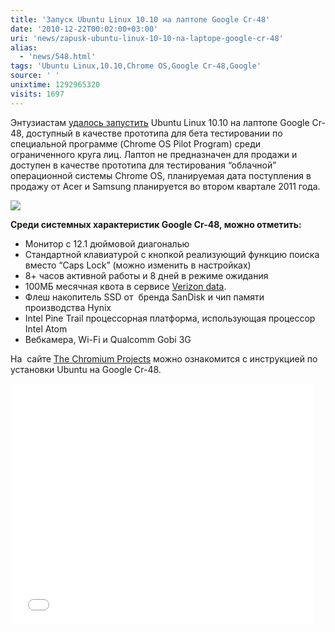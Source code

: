 ```yaml
---
title: 'Запуск Ubuntu Linux 10.10 на лаптопе Google Cr-48'
date: '2010-12-22T00:02:00+03:00'
uri: 'news/zapusk-ubuntu-linux-10-10-na-laptope-google-cr-48'
alias: 
  - 'news/548.html'
tags: 'Ubuntu Linux,10.10,Chrome OS,Google Cr-48,Google'
source: ' '
unixtime: 1292965320
visits: 1697
---
```

Энтузиастам [удалось запустить](http://www.engadget.com/2010/12/14/ubuntu-meets-google-cr-48-laptop-keeps-chrome-along-for-the-rid/) Ubuntu Linux 10.10 на лаптопе Google Cr-48, доступный в качестве прототипа для бета тестировании по специальной программе (Chrome OS Pilot Program) среди ограниченного круга лиц. Лаптоп не предназначен для продажи и доступен в качестве прототипа для тестирования “облачной” операционной системы Chrome OS, планируемая дата поступления в продажу от Acer и Samsung планируется во втором квартале 2011 года.

![](img/2010/12/22/00-00/cr48-ubuntu-12-14-2010.jpg)

**Среди системных характеристик Google Cr-48, можно отметить:**

*   Монитор c 12.1 дюймовой диагональю
*   Стандартной клавиатурой с кнопкой реализующий функцию поиска вместо “Caps Lock” (можно изменить в настройках)
*   8+ часов активной работы и 8 дней в режиме ожидания
*   100МБ месячная квота в сервисе [Verizon data](http://www.engadget.com/2010/12/07/google-partners-with-verizon-for-free-3g-data-allowance-with-eve/).
*   Флеш накопитель SSD от  бренда SanDisk и чип памяти производства Hynix
*   Intel Pine Trail процессорная платформа, использующая процессор Intel Atom
*   Вебкамера, Wi-Fi и Qualcomm Gobi 3G

На  сайте [The Chromium Projects](https://sites.google.com/a/chromium.org/dev/chromium-os/developer-information-for-chrome-os-devices/cr-48-chrome-notebook-developer-information/how-to-boot-ubuntu-on-a-cr-48) можно ознакомится с инструкцией по установки Ubuntu на Google Cr-48.

 <iframe width="480" height="385" src="//www.youtube.com/embed/UimfEI85WZo" frameborder="0" allowfullscreen=""></iframe>
